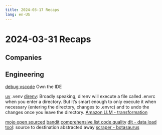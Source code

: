 ```yaml
---
title: 2024-03-17 Recaps
lang: en-US
---
```


# 2024-03-31 Recaps

## Companies

## Engineering

[debug vscode](https://github.com/hediet/vscode-debug-visualizer)
Own the IDE

[uv](https://hynek.me/articles/python-virtualenv-redux/)
.venv
[direnv](https://direnv.net/): Broadly speaking, direnv will execute a file called .envrc when you enter a directory. But it’s smart enough to only execute it when necessary (entering the directory, changes to .envrc) and to undo the changes once you leave the directory.
[Amazon LLM - transformation](https://www.marktechpost.com/2024/03/22/amazon-ai-introduces-datalore-a-machine-learning-framework-that-explains-data-changes-between-an-initial-dataset-and-its-augmented-version-to-improve-traceability/?ref=aidevtoolsclub.com)

[mojo open sourced](https://github.com/modularml/mojo/discussions/2019)
[bandit](https://github.com/PyCQA/bandit)
[comprehensive list code quality](https://dev.to/mrkandreev/enhance-your-project-quality-with-these-top-python-libraries-2ln5)
[dlt - data load tool](https://dlthub.com/): source to destination abstracted away
[scraper - botasaurus](https://github.com/omkarcloud/botasaurus)

